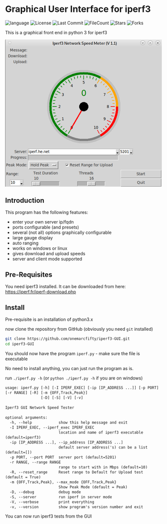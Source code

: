 # Graphical User Interface for iperf3

![language](https://img.shields.io/github/languages/top/onemarcfifty/iperf3-gui)    ![License](https://img.shields.io/github/license/onemarcfifty/iperf3-gui)    ![Last Commit](https://img.shields.io/github/last-commit/onemarcfifty/iperf3-gui)     ![FileCount](https://img.shields.io/github/directory-file-count/onemarcfifty/iperf3-gui)    ![Stars](https://img.shields.io/github/stars/onemarcfifty/iperf3-gui)    ![Forks](https://img.shields.io/github/forks/onemarcfifty/iperf3-gui)

This is a graphical front end in python 3 for iperf3

![iperf_screenshot.png](iperf_screenshot.png)

## Introduction

This program has the following features:
* enter your own server ip/fqdn
* ports configurable (and presets)
* several (not all) options graphically configurable
* large gauge display
* auto ranging
* works on windows or linux
* gives download and upload speeds
* server and client mode supported

## Pre-Requisites

You need iperf3 installed. It can be downloaded from here: https://iperf.fr/iperf-download.php


## Install

Pre-requisite is an installation of python3.x

now clone the repository from GitHub (obviously you need `git` installed)
```bash
git clone https://github.com/onemarcfifty/iperf3-GUI.git
cd iperf3-GUI
```
You should now have the program `iperf.py` - make sure the file is executable

No need to install anything, you can just run the program as is.

run `./iperf.py -h` (or `python ./iperf.py -h` if you are on windows)

```
usage: iperf.py [-h] [-I IPERF_EXEC] [-ip [IP_ADDRESS ...]] [-p PORT] [-r RANGE] [-R] [-m {OFF,Track,Peak}]
                [-D] [-S] [-V] [-v]

Iperf3 GUI Network Speed Tester

optional arguments:
  -h, --help            show this help message and exit
  -I IPERF_EXEC, --iperf_exec IPERF_EXEC
                        location and name of iperf3 executable (default=iperf3)
  -ip [IP_ADDRESS ...], --ip_address [IP_ADDRESS ...]
                        default server address('s) can be a list (default=[])
  -p PORT, --port PORT  server port (default=5201)
  -r RANGE, --range RANGE
                        range to start with in Mbps (default=10)
  -R, --reset_range     Reset range to Default for Upload test (default = True)
  -m {OFF,Track,Peak}, --max_mode {OFF,Track,Peak}
                        Show Peak Mode (default = Peak)
  -D, --debug           debug mode
  -S, --server          run iperf in server mode
  -V, --verbose         print everything
  -v, --version         show program's version number and exit
```

You can now run iperf3 tests from the GUI